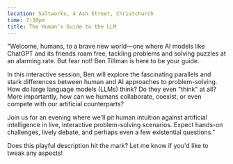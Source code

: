 ```yaml
---
location: Saltworks, 4 Ash Street, Christchurch
time: 7:30pm
title: The Human’s Guide to the LLM
---
```


"Welcome, humans, to a brave new world—one where AI models like ChatGPT and its friends roam free, tackling problems and solving puzzles at an alarming rate. But fear not! Ben Tillman is here to be your guide.

In this interactive session, Ben will explore the fascinating parallels and stark differences between human and AI approaches to problem-solving. How do large language models (LLMs) think? Do they even "think" at all? More importantly, how can we humans collaborate, coexist, or even compete with our artificial counterparts?

Join us for an evening where we'll pit human intuition against artificial intelligence in live, interactive problem-solving scenarios. Expect hands-on challenges, lively debate, and perhaps even a few existential questions."

Does this playful description hit the mark? Let me know if you'd like to tweak any aspects!
